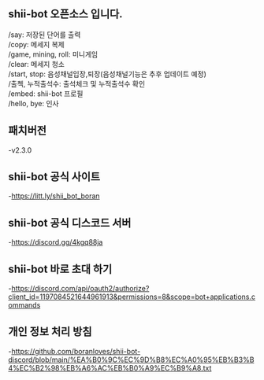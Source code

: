 ## shii-bot 오픈소스 입니다.

/say: 저장된 단어를 출력                            
/copy: 메세지 복제                            
/game, mining, roll: 미니게임                            
/clear: 메세지 청소                            
/start, stop: 음성채널입장,퇴장(음성채널기능은 추후 업데이트 예정)                            
/출첵, 누적출석수: 출석체크 및 누적출석수 확인                            
/embed: shii-bot 프로필                            
/hello, bye: 인사                            

## 패치버전
-v2.3.0                          

## shii-bot 공식 사이트
-https://litt.ly/shii_bot_boran                            

## shii-bot 공식 디스코드 서버
-https://discord.gg/4kgq88ja                            

## shii-bot 바로 초대 하기
-https://discord.com/api/oauth2/authorize?client_id=1197084521644961913&permissions=8&scope=bot+applications.commands                            

## 개인 정보 처리 방침
-https://github.com/boranloves/shii-bot-discord/blob/main/%EA%B0%9C%EC%9D%B8%EC%A0%95%EB%B3%B4%EC%B2%98%EB%A6%AC%EB%B0%A9%EC%B9%A8.txt
